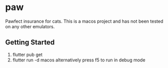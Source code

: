 # paw

Pawfect insurance for cats. This is a macos project and has not been tested on any other emulators.

## Getting Started

1. flutter pub get
2. flutter run -d macos alternatively press f5 to run in debug mode